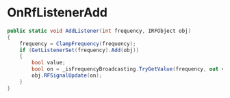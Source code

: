 <Badge type="danger" text="Carbon Compatible"/><Badge type="warning" text="Oxide Compatible"/>
# OnRfListenerAdd
```csharp
public static void AddListener(int frequency, IRFObject obj)
{
	frequency = ClampFrequency(frequency);
	if (GetListenerSet(frequency).Add(obj))
	{
		bool value;
		bool on = _isFrequencyBroadcasting.TryGetValue(frequency, out value) && value;
		obj.RFSignalUpdate(on);
	}
}

```
